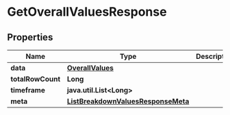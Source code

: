

# GetOverallValuesResponse

## Properties

Name | Type | Description | Notes
------------ | ------------- | ------------- | -------------
**data** | [**OverallValues**](OverallValues.md) |  |  [optional]
**totalRowCount** | **Long** |  |  [optional]
**timeframe** | **java.util.List&lt;Long&gt;** |  |  [optional]
**meta** | [**ListBreakdownValuesResponseMeta**](ListBreakdownValuesResponseMeta.md) |  |  [optional]



